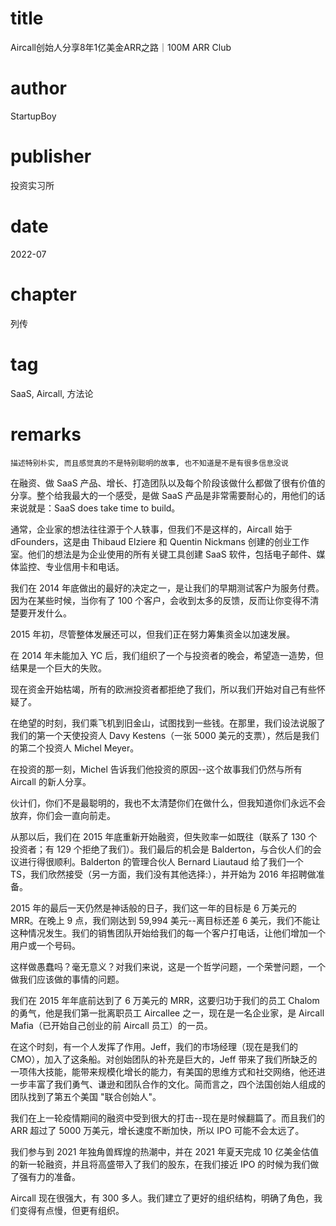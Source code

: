 # title
Aircall创始人分享8年1亿美金ARR之路｜100M ARR Club

# author
StartupBoy

# publisher
投资实习所

# date
2022-07

# chapter
列传

# tag
SaaS, Aircall, 方法论

# remarks
`描述特别朴实, 而且感觉真的不是特别聪明的故事, 也不知道是不是有很多信息没说`

在融资、做 SaaS 产品、增长、打造团队以及每个阶段该做什么都做了很有价值的分享。整个给我最大的一个感受，是做 SaaS 产品是非常需要耐心的，用他们的话来说就是：SaaS does take time to build。

通常，企业家的想法往往源于个人轶事，但我们不是这样的，Aircall 始于 dFounders，这是由 Thibaud Elziere 和 Quentin Nickmans 创建的创业工作室。他们的想法是为企业使用的所有关键工具创建 SaaS 软件，包括电子邮件、媒体监控、专业信用卡和电话。

我们在 2014 年底做出的最好的决定之一，是让我们的早期测试客户为服务付费。因为在某些时候，当你有了 100 个客户，会收到太多的反馈，反而让你变得不清楚要开发什么。

2015 年初，尽管整体发展还可以，但我们正在努力筹集资金以加速发展。

在 2014 年未能加入 YC 后，我们组织了一个与投资者的晚会，希望造一造势，但结果是一个巨大的失败。

现在资金开始枯竭，所有的欧洲投资者都拒绝了我们，所以我们开始对自己有些怀疑了。

在绝望的时刻，我们乘飞机到旧金山，试图找到一些钱。在那里，我们设法说服了我们的第一个天使投资人 Davy Kestens（一张 5000 美元的支票），然后是我们的第二个投资人 Michel Meyer。

在投资的那一刻，Michel 告诉我们他投资的原因--这个故事我们仍然与所有 Aircall 的新人分享。

伙计们，你们不是最聪明的，我也不太清楚你们在做什么，但我知道你们永远不会放弃，你们会一直向前走。

从那以后，我们在 2015 年底重新开始融资，但失败率一如既往（联系了 130 个投资者；有 129 个拒绝了我们）。我们最后的机会是 Balderton，与合伙人们的会议进行得很顺利。Balderton 的管理合伙人 Bernard Liautaud 给了我们一个 TS，我们欣然接受（另一方面，我们没有其他选择:），并开始为 2016 年招聘做准备。

2015 年的最后一天仍然是神话般的日子，我们这一年的目标是 6 万美元的 MRR。在晚上 9 点，我们刚达到 59,994 美元--离目标还差 6 美元，我们不能让这种情况发生。我们的销售团队开始给我们的每一个客户打电话，让他们增加一个用户或一个号码。

这样做愚蠢吗？毫无意义？对我们来说，这是一个哲学问题，一个荣誉问题，一个做我们应该做的事情的问题。

我们在 2015 年年底前达到了 6 万美元的 MRR，这要归功于我们的员工 Chalom 的勇气，他是我们第一批离职员工 Aircallee 之一，现在是一名企业家，是 Aircall Mafia（已开始自己创业的前 Aircall 员工）的一员。

在这个时刻，有一个人发挥了作用。Jeff，我们的市场经理（现在是我们的 CMO），加入了这条船。对创始团队的补充是巨大的，Jeff 带来了我们所缺乏的一项伟大技能，能带来规模化增长的能力，有美国的思维方式和社交网络，他还进一步丰富了我们勇气、谦逊和团队合作的文化。简而言之，四个法国创始人组成的团队找到了第五个美国 "联合创始人"。


我们在上一轮疫情期间的融资中受到很大的打击--现在是时候翻篇了。而且我们的 ARR 超过了 5000 万美元，增长速度不断加快，所以 IPO 可能不会太远了。

我们参与到 2021 年独角兽辉煌的热潮中，并在 2021 年夏天完成 10 亿美金估值的新一轮融资，并且将高盛带入了我们的股东，在我们接近 IPO 的时候为我们做了强有力的准备。

Aircall 现在很强大，有 300 多人。我们建立了更好的组织结构，明确了角色，我们变得有点慢，但更有组织。

